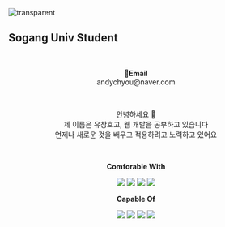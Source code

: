 ![transparent](https://capsule-render.vercel.app/api?type=transparent&fontColor=703ee5&text=Hi%20There&height=180&fontSize=80&desc=Changho's%20Github&descAlignY=75&descAlign=60)


## Sogang Univ Student 


<br>
<p align="center">
<Strong>📧Email</Strong><br>andychyou@naver.com<br>

</p>

<br>

<p align="center">
안녕하세요 👐<br>
제 이름은 유창호고, 웹 개발을 공부하고 있습니다<br>
언제나 새로운 것을 배우고 적용하려고 노력하고 있어요<br>
</p>

<br>

<p align="center">
    <Strong>Comforable With</Strong><br>
</p>

<p align="center" display="inline-block">
    <img src="https://img.shields.io/badge/Python-00ff00?style=for-the-badge&logo=Python&logoColor=black">
    <img src="https://img.shields.io/badge/javascript-F7DF1E?style=for-the-badge&logo=javascript&logoColor=black">
    <img src="https://img.shields.io/badge/React-3776AB?style=for-the-badge&logo=React&logoColor=white">
    <img src="https://img.shields.io/badge/NodeJS-ffa64d?style=for-the-badge&logo=nodejs&logoColor=white">
</p>


<p align="center">
    <Strong>Capable Of</Strong><br>
</p>

<p align="center" display="inline-block">
     <img src="https://img.shields.io/badge/C-A8B9CC?style=for-the-badge&logo=C&logoColor=white">
    <img src="https://img.shields.io/badge/mysql-3776AB?style=for-the-badge&logo=mysql&logoColor=white">
    <img src="https://img.shields.io/badge/MongoDB-ff9900?style=for-the-badge&logo=mongodb&logoColor=white">
    <img src="https://img.shields.io/badge/AWS-ccddff?style=for-the-badge&logo=aws&logoColor=white">
</p>









<br>

<!-- <div align="center">
    
![Changho's github stats](https://github-readme-stats.vercel.app/api?username=andychyou&show_icons=true)
[![Solved.ac Profile](http://mazassumnida.wtf/api/v2/generate_badge?boj=andychyou)](https://solved.ac/chltmdwns96/)
    
</div> -->
